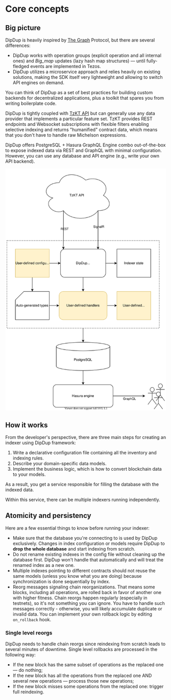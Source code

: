 # Core concepts

## Big picture

DipDup is heavily inspired by [The Graph](https://thegraph.com/) Protocol, but there are several differences:

* DipDup works with operation groups (explicit operation and all internal ones) and _Big\_map_ updates (lazy hash map structures) — until fully-fledged events are implemented in Tezos.
* DipDup utilizes a microservice approach and relies heavily on existing solutions, making the SDK itself very lightweight and allowing to switch API engines on demand.

<!-- TODO: Not exactly correct, DipDup forces lots of things -->
You can think of DipDup as a set of best practices for building custom backends for decentralized applications, plus a toolkit that spares you from writing boilerplate code.

DipDup is tightly coupled with [TzKT API](http://api.tzkt.io/) but can generally use any data provider that implements a particular feature set. TzKT provides REST endpoints and Websocket subscriptions with flexible filters enabling selective indexing and returns "humanified" contract data, which means that you don't have to handle raw Michelson expressions.

DipDup offers PostgreSQL + Hasura GraphQL Engine combo out-of-the-box to expose indexed data via REST and GraphQL with minimal configuration. However, you can use any database and API engine (e.g., write your own API backend).

![Default DipDup setup and data flow](../assets/dipdup.svg)

## How it works

From the developer's perspective, there are three main steps for creating an indexer using DipDup framework:

1. Write a declarative configuration file containing all the inventory and indexing rules.
2. Describe your domain-specific data models.
3. Implement the business logic, which is how to convert blockchain data to your models.

As a result, you get a service responsible for filling the database with the indexed data.

Within this service, there can be multiple indexers running independently.

## Atomicity and persistency

Here are a few essential things to know before running your indexer:

* Make sure that the database you're connecting to is used by DipDup exclusively. Changes in index configuration or models require DipDup to **drop the whole database** and start indexing from scratch.
* Do not rename existing indexes in the config file without cleaning up the database first. DipDup won't handle that automatically and will treat the renamed index as a new one.
* Multiple indexes pointing to different contracts should not reuse the same models (unless you know what you are doing) because synchronization is done sequentially by index.
* Reorg messages signaling chain reorganizations. That means some blocks, including all operations, are rolled back in favor of another one with higher fitness. Chain reorgs happen regularly (especially in testnets), so it's not something you can ignore. You have to handle such messages correctly - otherwise, you will likely accumulate duplicate or invalid data. You can implement your own rollback logic by editing `on_rollback` hook.

### Single level reorgs

DipDup needs to handle chain reorgs since reindexing from scratch leads to several minutes of downtime. Single level rollbacks are processed in the following way:

* If the new block has the same subset of operations as the replaced one — do nothing;
* If the new block has all the operations from the replaced one AND several new operations — process those new operations;
* If the new block misses some operations from the replaced one: trigger full reindexing.
